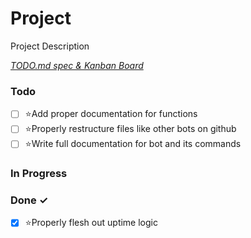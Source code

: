 # Project

Project Description

<em>[TODO.md spec & Kanban Board](https://bit.ly/3fCwKfM)</em>

### Todo

- [ ] ⭐Add proper documentation for functions  
- [ ] ⭐Properly restructure files like other bots on github  
- [ ] ⭐Write full documentation for bot and its commands  

### In Progress


### Done ✓

- [x] ⭐Properly flesh out uptime logic  

